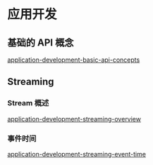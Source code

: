 # 应用开发

## 基础的 API 概念
[application-development-basic-api-concepts](application-development-basic-api-concepts.md)

## Streaming

### Stream 概述
[application-development-streaming-overview](application-development-streaming-overview.md)

### 事件时间
[application-development-streaming-event-time](application-development-streaming-event-time.md)